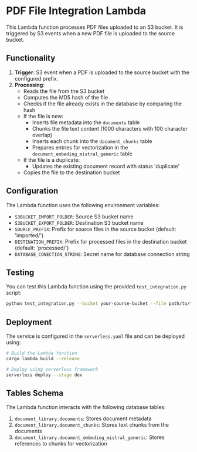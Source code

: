 # PDF File Integration Lambda

This Lambda function processes PDF files uploaded to an S3 bucket. It is triggered by S3 events when a new PDF file is uploaded to the source bucket.

## Functionality

1. **Trigger**: S3 event when a PDF is uploaded to the source bucket with the configured prefix.
2. **Processing**:
   - Reads the file from the S3 bucket
   - Computes the MD5 hash of the file
   - Checks if the file already exists in the database by comparing the hash
   - If the file is new:
     - Inserts file metadata into the `documents` table
     - Chunks the file text content (1000 characters with 100 character overlap)
     - Inserts each chunk into the `document_chunks` table
     - Prepares entries for vectorization in the `document_embeding_mistral_generic` table
   - If the file is a duplicate:
     - Updates the existing document record with status 'duplicate'
   - Copies the file to the destination bucket

## Configuration

The Lambda function uses the following environment variables:

- `S3BUCKET_IMPORT_FOLDER`: Source S3 bucket name
- `S3BUCKET_EXPORT_FOLDER`: Destination S3 bucket name
- `SOURCE_PREFIX`: Prefix for source files in the source bucket (default: 'imported/')
- `DESTINATION_PREFIX`: Prefix for processed files in the destination bucket (default: 'processed/')
- `DATABASE_CONECTION_STRING`: Secret name for database connection string

## Testing

You can test this Lambda function using the provided `test_integration.py` script:

```bash
python test_integration.py --bucket your-source-bucket --file path/to/test.pdf
```

## Deployment

The service is configured in the `serverless.yaml` file and can be deployed using:

```bash
# Build the Lambda function
cargo lambda build --release

# Deploy using serverless framework
serverless deploy --stage dev
```

## Tables Schema

The Lambda function interacts with the following database tables:

1. `document_library.documents`: Stores document metadata
2. `document_library.document_chunks`: Stores text chunks from the documents
3. `document_library.document_embeding_mistral_generic`: Stores references to chunks for vectorization
